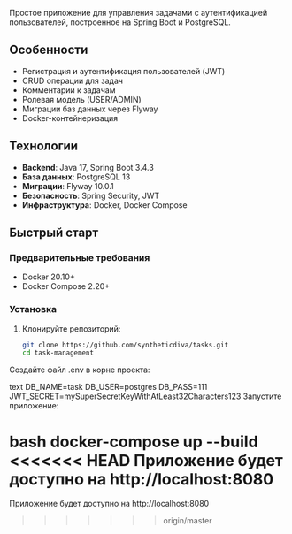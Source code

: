 Простое приложение для управления задачами с аутентификацией пользователей, построенное на Spring Boot и PostgreSQL.

##  Особенности

- Регистрация и аутентификация пользователей (JWT)
- CRUD операции для задач
- Комментарии к задачам
- Ролевая модель (USER/ADMIN)
- Миграции баз данных через Flyway
- Docker-контейнеризация

##  Технологии

- **Backend**: Java 17, Spring Boot 3.4.3
- **База данных**: PostgreSQL 13
- **Миграции**: Flyway 10.0.1
- **Безопасность**: Spring Security, JWT
- **Инфраструктура**: Docker, Docker Compose

## Быстрый старт

### Предварительные требования
- Docker 20.10+
- Docker Compose 2.20+

### Установка

1. Клонируйте репозиторий:
   ```bash
   git clone https://github.com/syntheticdiva/tasks.git
   cd task-management
Создайте файл .env в корне проекта:

text
DB_NAME=task
DB_USER=postgres
DB_PASS=111
JWT_SECRET=mySuperSecretKeyWithAtLeast32Characters123
Запустите приложение:

bash
docker-compose up --build
<<<<<<< HEAD
Приложение будет доступно на http://localhost:8080
=======
Приложение будет доступно на http://localhost:8080
>>>>>>> origin/master
